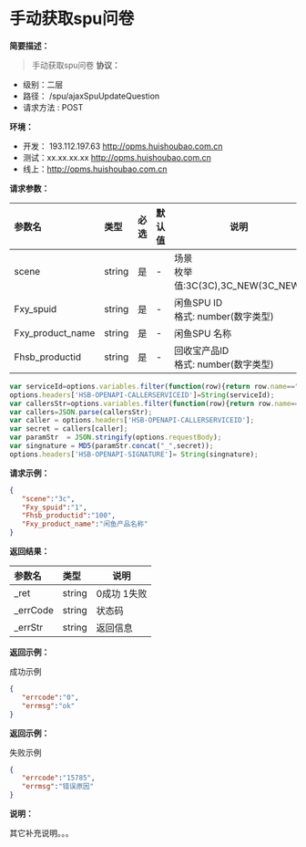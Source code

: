 # 手动获取spu问卷
**简要描述：**
> 手动获取spu问卷
**协议：**
- 级别：二层
- 路径：<!--doc.api.uri--> /spu/ajaxSpuUpdateQuestion
- 请求方法 :<!--doc.api.method --> POST

**环境：**
- 开发： <!--doc.server.proxy.dev description="开发环境"-->193.112.197.63 http://opms.huishoubao.com.cn
- 测试：<!--doc.server.proxy.test description="测试环境"-->xx.xx.xx.xx  http://opms.huishoubao.com.cn
- 线上：<!--doc.server.url-->http://opms.huishoubao.com.cn
<!--doc.parameter.requestParamter _ref="file:///./example/commonArgs.md#doc.parameter" /-->
**请求参数：**
<!--doc.parameter.requestParamter._param  position=body _column="name,type,required,default,description"-->
|参数名|类型|必选|默认值|说明|
|:----    |:---|:----- |-----   |-----   |
|scene| string|是|-|场景<br/>枚举值:3C(3C),3C_NEW(3C_NEW)|
|Fxy_spuid| string|是|-|闲鱼SPU ID <br/>格式: number(数字类型)|
|Fxy_product_name| string|是|-|闲鱼SPU 名称|
|Fhsb_productid| string|是|-|回收宝产品ID<br/>格式: number(数字类型) |

<Attr name="hello world" />

<!--doc.server variables=signature:joenebfhefeh /-->
<!--doc.service _ref="file:///./example/readme.md"/-->

<!--doc.service.preRequest-->
```javascript
var serviceId=options.variables.filter(function(row){return row.name=="serviceId"})[0]?.value;
options.headers['HSB-OPENAPI-CALLERSERVICEID']=String(serviceId);
var callersStr=options.variables.filter(function(row){return row.name=="signature"})[0]?.value;
var callers=JSON.parse(callersStr);
var caller = options.headers['HSB-OPENAPI-CALLERSERVICEID'];
var secret = callers[caller];
var paramStr  = JSON.stringify(options.requestBody);
var singnature = MD5(paramStr.concat("_",secret));
options.headers['HSB-OPENAPI-SIGNATURE']= String(singnature);
```



**请求示例：**
<!--doc.example.body-->
```json
{
   "scene":"3c",
   "Fxy_spuid":"1",
   "Fhsb_productid":"100",
   "Fxy_product_name":"闲鱼产品名称"
}
```

**返回结果：**
<!--doc.parameter.responseParameter position=body httpStatus="200" _column="name,type,description"-->
|参数名|类型|说明|
|:-----  |:-----|----- |
|_ret |string   |0成功 1失败  |
|_errCode |string   |状态码  |
|_errStr |string   |返回信息  |

**返回示例：**

成功示例
<!--doc.example.response.ok-->
```json
{
   "errcode":"0",
   "errmsg":"ok"
}

```
**返回示例：**

失败示例
<!--doc.example.response.err-->
```json
{
   "errcode":"15785",
   "errmsg":"错误原因"
}
```

**说明：**

其它补充说明。。。
